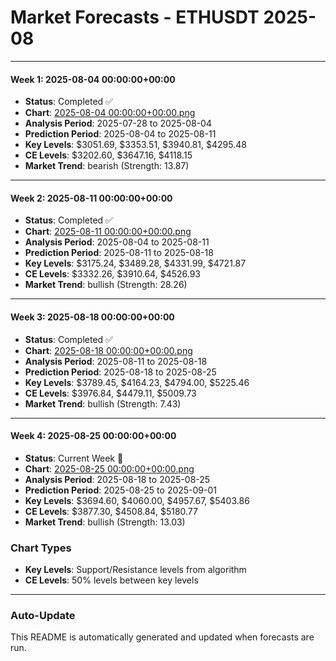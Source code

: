 # Market Forecasts - ETHUSDT 2025-08

---

#### Week 1: 2025-08-04 00:00:00+00:00
- **Status**: Completed ✅
- **Chart**: <a href="./2025-08-04 00:00:00+00:00.png">2025-08-04 00:00:00+00:00.png</a>
- **Analysis Period**: 2025-07-28 to 2025-08-04
- **Prediction Period**: 2025-08-04 to 2025-08-11
- **Key Levels**: $3051.69, $3353.51, $3940.81, $4295.48
- **CE Levels**: $3202.60, $3647.16, $4118.15
- **Market Trend**: bearish (Strength: 13.87)

---

#### Week 2: 2025-08-11 00:00:00+00:00
- **Status**: Completed ✅
- **Chart**: <a href="./2025-08-11 00:00:00+00:00.png">2025-08-11 00:00:00+00:00.png</a>
- **Analysis Period**: 2025-08-04 to 2025-08-11
- **Prediction Period**: 2025-08-11 to 2025-08-18
- **Key Levels**: $3175.24, $3489.28, $4331.99, $4721.87
- **CE Levels**: $3332.26, $3910.64, $4526.93
- **Market Trend**: bullish (Strength: 28.26)

---

#### Week 3: 2025-08-18 00:00:00+00:00
- **Status**: Completed ✅
- **Chart**: <a href="./2025-08-18 00:00:00+00:00.png">2025-08-18 00:00:00+00:00.png</a>
- **Analysis Period**: 2025-08-11 to 2025-08-18
- **Prediction Period**: 2025-08-18 to 2025-08-25
- **Key Levels**: $3789.45, $4164.23, $4794.00, $5225.46
- **CE Levels**: $3976.84, $4479.11, $5009.73
- **Market Trend**: bullish (Strength: 7.43)

---

#### Week 4: 2025-08-25 00:00:00+00:00
- **Status**: Current Week 🔄
- **Chart**: <a href="./2025-08-25 00:00:00+00:00.png">2025-08-25 00:00:00+00:00.png</a>
- **Analysis Period**: 2025-08-18 to 2025-08-25
- **Prediction Period**: 2025-08-25 to 2025-09-01
- **Key Levels**: $3694.60, $4060.00, $4957.67, $5403.86
- **CE Levels**: $3877.30, $4508.84, $5180.77
- **Market Trend**: bullish (Strength: 13.03)

### Chart Types

- **Key Levels**: Support/Resistance levels from algorithm
- **CE Levels**: 50% levels between key levels

---

### Auto-Update

This README is automatically generated and updated when forecasts are run.
